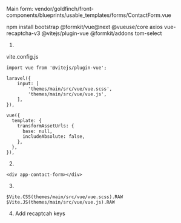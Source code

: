 Main form:
vendor/goldfinch/front-components/blueprints/usable_templates/forms/ContactForm.vue


npm install bootstrap @formkit/vue@next @vueuse/core axios vue-recaptcha-v3 @vitejs/plugin-vue @formkit/addons
tom-select

1)
vite.config.js
```
import vue from '@vitejs/plugin-vue';

laravel({
    input: [
        'themes/main/src/vue/vue.scss',
        'themes/main/src/vue/vue.js',
    ],
}),

vue({
  template: {
    transformAssetUrls: {
      base: null,
      includeAbsolute: false,
    },
  },
}),
```

2)
```
<div app-contact-form></div>
```

3)
```
$Vite.CSS(themes/main/src/vue/vue.scss).RAW
$Vite.JS(themes/main/src/vue/vue.js).RAW
```

4) Add recaptcah keys


